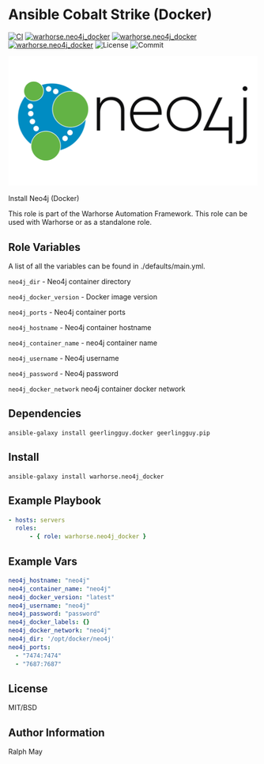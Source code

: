 Ansible Cobalt Strike (Docker)
=========
[![CI](https://github.com/warhorse/ansible-role-neo4j-docker/workflows/CI/badge.svg?event=push)](https://github.com/warhorse/ansible-role-neo4j-docker/actions?query=workflow%3ACI)
[![warhorse.neo4j_docker](https://img.shields.io/ansible/role/55904)](https://galaxy.ansible.com/warhorse/neo4j_docker)
[![warhorse.neo4j_docker](https://img.shields.io/ansible/quality/55904)](https://galaxy.ansible.com/warhorse/neo4j_docker)
[![warhorse.neo4j_docker](https://img.shields.io/ansible/role/d/55904)](https://galaxy.ansible.com/warhorse/neo4j_docker)
![License](https://img.shields.io/github/license/warhorse/ansible-role-neo4j-docker)
![Commit](https://img.shields.io/github/last-commit/warhorse/ansible-role-neo4j-docker)

![Neo4j Logo](./images/neo4j_logo.png "Neo4j Logo")


Install Neo4j (Docker)

This role is part of the Warhorse Automation Framework. This role can be used with Warhorse or as a standalone role.

Role Variables
--------------

A list of all the variables can be found in ./defaults/main.yml.

`neo4j_dir` - Neo4j container directory 

`neo4j_docker_version` - Docker image version

`neo4j_ports` - Neo4j container ports

`neo4j_hostname` - Neo4j container hostname

`neo4j_container_name` - neo4j container name 

`neo4j_username` - Neo4j username

`neo4j_password` - Neo4j password 

`neo4j_docker_network` neo4j container docker network


Dependencies
------------

```shell
ansible-galaxy install geerlingguy.docker geerlingguy.pip
```

Install
------------

```shell
ansible-galaxy install warhorse.neo4j_docker
```

Example Playbook
----------------

```yaml
- hosts: servers
  roles:
      - { role: warhorse.neo4j_docker }
```

Example Vars
----------------

```yaml
neo4j_hostname: "neo4j"
neo4j_container_name: "neo4j"
neo4j_docker_version: "latest"
neo4j_username: "neo4j"
neo4j_password: "password"
neo4j_docker_labels: {}
neo4j_docker_network: "neo4j"
neo4j_dir: '/opt/docker/neo4j'
neo4j_ports:
  - "7474:7474"
  - "7687:7687"
```

License
-------

MIT/BSD

Author Information
------------------

Ralph May
